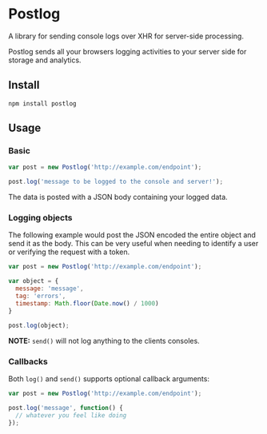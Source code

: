 # Postlog
A library for sending console logs over XHR for server-side processing.

Postlog sends all your browsers logging activities to your server side for storage and analytics.

## Install
```
npm install postlog
```

## Usage

### Basic

```javascript
var post = new Postlog('http://example.com/endpoint');

post.log('message to be logged to the console and server!');
```

The data is posted with a JSON body containing your logged data.

### Logging objects

The following example would post the JSON encoded the entire object and send it as the body. This can be very useful when needing to identify a user or verifying the request with a token. 

```javascript
var post = new Postlog('http://example.com/endpoint');

var object = {
  message: 'message',
  tag: 'errors',
  timestamp: Math.floor(Date.now() / 1000)
}

post.log(object);
```

**NOTE:** `send()` will not log anything to the clients consoles.

### Callbacks

Both `log()` and `send()` supports optional callback arguments:

```javascript
var post = new Postlog('http://example.com/endpoint');

post.log('message', function() {
  // whatever you feel like doing
});
```
